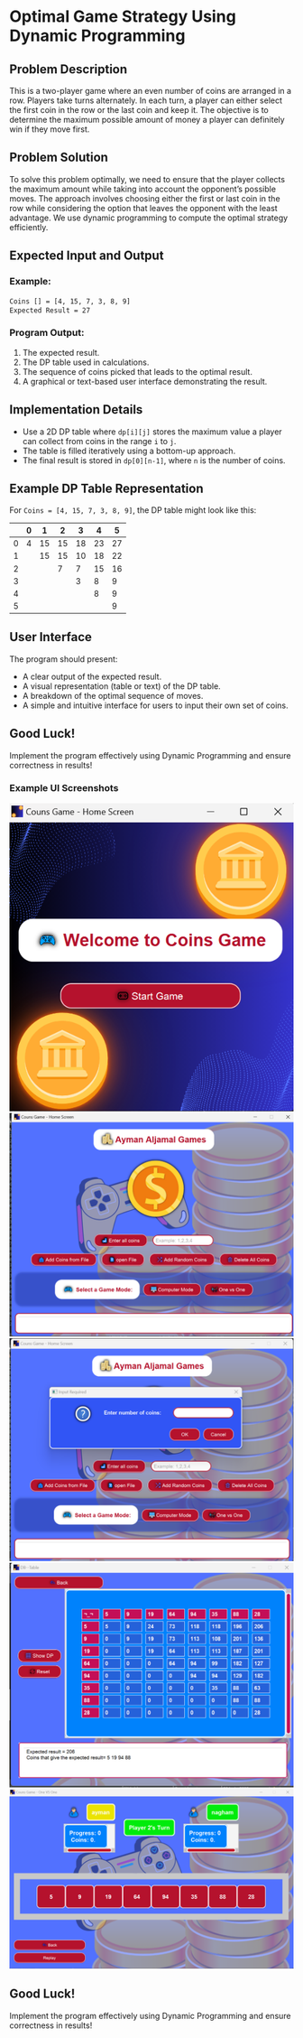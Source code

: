 # Optimal Game Strategy Using Dynamic Programming

## Problem Description
This is a two-player game where an even number of coins are arranged in a row. Players take turns alternately. In each turn, a player can either select the first coin in the row or the last coin and keep it. The objective is to determine the maximum possible amount of money a player can definitely win if they move first.

## Problem Solution
To solve this problem optimally, we need to ensure that the player collects the maximum amount while taking into account the opponent’s possible moves. The approach involves choosing either the first or last coin in the row while considering the option that leaves the opponent with the least advantage. We use dynamic programming to compute the optimal strategy efficiently.

## Expected Input and Output
### Example:
```plaintext
Coins [] = [4, 15, 7, 3, 8, 9]
Expected Result = 27
```

### Program Output:
1. The expected result.
2. The DP table used in calculations.
3. The sequence of coins picked that leads to the optimal result.
4. A graphical or text-based user interface demonstrating the result.

## Implementation Details
- Use a 2D DP table where `dp[i][j]` stores the maximum value a player can collect from coins in the range `i` to `j`.
- The table is filled iteratively using a bottom-up approach.
- The final result is stored in `dp[0][n-1]`, where `n` is the number of coins.

## Example DP Table Representation
For `Coins = [4, 15, 7, 3, 8, 9]`, the DP table might look like this:

|   | 0  | 1  | 2  | 3  | 4  | 5  |
|---|----|----|----|----|----|----|
| 0 |  4 | 15 | 15 | 18 | 23 | 27 |
| 1 |    | 15 | 15 | 10 | 18 | 22 |
| 2 |    |    |  7 |  7 | 15 | 16 |
| 3 |    |    |    |  3 |  8 |  9 |
| 4 |    |    |    |    |  8 |  9 |
| 5 |    |    |    |    |    |  9 |

## User Interface
The program should present:
- A clear output of the expected result.
- A visual representation (table or text) of the DP table.
- A breakdown of the optimal sequence of moves.
- A simple and intuitive interface for users to input their own set of coins.

## Good Luck!
Implement the program effectively using Dynamic Programming and ensure correctness in results!

### Example UI Screenshots
![DP Table Example](https://github.com/aymanaljamal/-Game-using-Dynamic/blob/main/game.1.png?raw=true)
![Optimal Moves Example 1](https://github.com/aymanaljamal/-Game-using-Dynamic/blob/main/game2.png?raw=true)
![Optimal Moves Example 2](https://github.com/aymanaljamal/-Game-using-Dynamic/blob/main/game3.png?raw=true)
![Optimal Moves Example 3](https://github.com/aymanaljamal/-Game-using-Dynamic/blob/main/game4.png?raw=true)
![Optimal Moves Example 4](https://github.com/aymanaljamal/-Game-using-Dynamic/blob/main/game5.png?raw=true)

## Good Luck!
Implement the program effectively using Dynamic Programming and ensure correctness in results!
